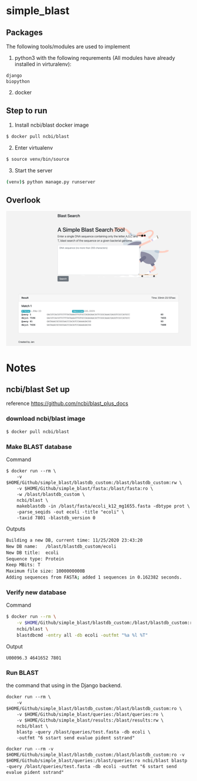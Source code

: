 # simple_blast

## Packages

The following tools/modules are used to implement
1. python3 with the following requrements (All modules have already installed in virturalenv):
```
django
biopython
```
2. docker

## Step to run
1. Install ncbi/blast docker image
```bash
$ docker pull ncbi/blast
```

2. Enter virtualenv
```bash
$ source venv/bin/source
```  
3. Start the server
```bash
(venv)$ python manage.py runserver
```
## Overlook
 ![Tux, the Linux mascot](/overlook.png)

# Notes
## ncbi/blast Set up
reference https://github.com/ncbi/blast_plus_docs
### download ncbi/blast image
``` bash
$ docker pull ncbi/blast
```
### Make BLAST database 
Command
```
$ docker run --rm \
    -v $HOME/Github/simple_blast/blastdb_custom:/blast/blastdb_custom:rw \
    -v $HOME/Github/simple_blast/fasta:/blast/fasta:ro \
    -w /blast/blastdb_custom \
    ncbi/blast \
    makeblastdb -in /blast/fasta/ecoli_k12_mg1655.fasta -dbtype prot \
    -parse_seqids -out ecoli -title "ecoli" \
    -taxid 7801 -blastdb_version 0
```
Outputs
```bash
Building a new DB, current time: 11/25/2020 23:43:20
New DB name:   /blast/blastdb_custom/ecoli
New DB title:  ecoli
Sequence type: Protein
Keep MBits: T
Maximum file size: 1000000000B
Adding sequences from FASTA; added 1 sequences in 0.162382 seconds.
```
### Verify new database
Command
```bash
$ docker run --rm \
    -v $HOME/Github/simple_blast/blastdb_custom:/blast/blastdb_custom:ro \
    ncbi/blast \
    blastdbcmd -entry all -db ecoli -outfmt "%a %l %T"
```
Output
```
U00096.3 4641652 7801
```
### Run BLAST 
the command that using in the Django backend.
```
docker run --rm \
    -v $HOME/Github/simple_blast/blastdb_custom:/blast/blastdb_custom:ro \
    -v $HOME/Github/simple_blast/queries:/blast/queries:ro \
    -v $HOME/Github/simple_blast/results:/blast/results:rw \
    ncbi/blast \
    blastp -query /blast/queries/test.fasta -db ecoli \
    -outfmt "6 sstart send evalue pident sstrand"
``` 
```
docker run --rm -v $HOME/Github/simple_blast/blastdb_custom:/blast/blastdb_custom:ro -v $HOME/Github/simple_blast/queries:/blast/queries:ro ncbi/blast blastp -query /blast/queries/test.fasta -db ecoli -outfmt "6 sstart send evalue pident sstrand"
```